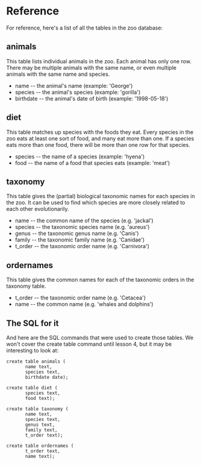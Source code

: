 # Reference

For reference, here's a list of all the tables in the zoo database:

## animals

This table lists individual animals in the zoo. Each animal has only one row. There may be multiple animals with the same name, or even multiple animals with the same name and species.

- name -- the animal's name (example: 'George')
- species -- the animal's species (example: 'gorilla')
- birthdate -- the animal's date of birth (example: '1998-05-18')

## diet

This table matches up species with the foods they eat. Every species in the zoo eats at least one sort of food, and many eat more than one. If a species eats more than one food, there will be more than one row for that species.

- species -- the name of a species (example: 'hyena')
- food -- the name of a food that species eats (example: 'meat')

## taxonomy

This table gives the (partial) biological taxonomic names for each species in the zoo. It can be used to find which species are more closely related to each other evolutionarily.

- name -- the common name of the species (e.g. 'jackal')
- species -- the taxonomic species name (e.g. 'aureus')
- genus -- the taxonomic genus name (e.g. 'Canis')
- family -- the taxonomic family name (e.g. 'Canidae')
- t_order -- the taxonomic order name (e.g. 'Carnivora')

## ordernames

This table gives the common names for each of the taxonomic orders in the taxonomy table.

- t_order -- the taxonomic order name (e.g. 'Cetacea')
- name -- the common name (e.g. 'whales and dolphins')

## The SQL for it

And here are the SQL commands that were used to create those tables. We won't cover the create table command until lesson 4, but it may be interesting to look at:

```
create table animals (  
       name text,
       species text,
       birthdate date);

create table diet (
       species text,
       food text);  

create table taxonomy (
       name text,
       species text,
       genus text,
       family text,
       t_order text);

create table ordernames (
       t_order text,
       name text);
```
